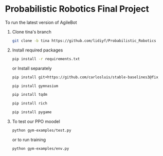 # Probabilistic Robotics Final Project

To run the latest version of AgileBot
1. Clone tina's branch
   ```sh
   git clone -b tina https://github.com/lidiyf/Probabilistic_Robotics
   ```
2. Install required packages
   ```sh
   pip install -r requirements.txt
   ```
   or 
   Install separately
   ```sh
   pip install git+https://github.com/carlosluis/stable-baselines3@fix_tests
   ```
   ```sh
   pip install gymnasium
   ```
   ```sh
   pip install tqdm
   ```
   ```sh
   pip install rich
   ```
   ```sh
   pip install pygame
   ```
3. To test our PPO moodel
   ```sh
   python gym-examples/test.py
   ```
   or to run training
   ```sh
   python gym-examples/env.py   
   ```